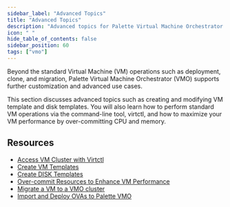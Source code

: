 ```yaml
---
sidebar_label: "Advanced Topics"
title: "Advanced Topics"
description: "Advanced topics for Palette Virtual Machine Orchestrator."
icon: " "
hide_table_of_contents: false
sidebar_position: 60
tags: ["vmo"]
---
```


Beyond the standard Virtual Machine (VM) operations such as deployment, clone, and migration, Palette Virtual Machine
Orchestrator (VMO) supports further customization and advanced use cases.

This section discusses advanced topics such as creating and modifying VM template and disk templates. You will also
learn how to perform standard VM operations via the command-line tool, virtctl, and how to maximize your VM performance
by over-committing CPU and memory.

## Resources

- [Access VM Cluster with Virtctl](./access-cluster-with-virtctl.md)
- [Create VM Templates](./create-vm-template.md)
- [Create DISK Templates](./create-disk-templates.md)
- [Over-commit Resources to Enhance VM Performance](./vm-oversubscription.md)
- [Migrate a VM to a VMO cluster](./migrate-vm-kubevirt.md)
- [Import and Deploy OVAs to Palette VMO](./deploy-import-ova.md)
